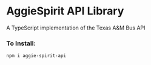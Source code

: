 # AggieSpirit API Library
A TypeScript implementation of the Texas A&M Bus API

### To Install:
`npm i aggie-spirit-api`

